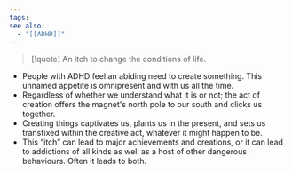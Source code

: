 ```yaml
---
tags: 
see also:
  - "[[ADHD]]"
---
```

> [!quote]
> An itch to change the conditions of life.

- People with ADHD feel an abiding need to create something. This unnamed appetite is omnipresent and with us all the time.
- Regardless of whether we understand what it is or not; the act of creation offers the magnet's north pole to our south and clicks us together.
- Creating things captivates us, plants us in the present, and sets us transfixed within the creative act, whatever it might happen to be.
- This “itch” can lead to major achievements and creations, or it can lead to addictions of all kinds as well as a host of other dangerous behaviours. Often it leads to both.